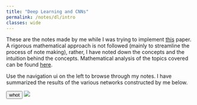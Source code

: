 ```yaml
---
title: "Deep Learning and CNNs"
permalink: /notes/dl/intro
classes: wide
---
```

<script type="text/javascript" src="https://code.jquery.com/jquery-1.7.1.min.js"></script>
<script>
	function showPic(){
		var pic = "/assets/images/Soc2021/VGGNet_Est.png"
		document.getElementById('whut').src = pic.replace('90x90', '225x225');
		document.getElementById('whut').style.display='block';
	}
</script>
<script>
	function test(){
		$.get("https://neural-nets.herokuapp.com/api/search/", function(data){
			document.getElementById("test").src = "data:image/png;base64, " + data;
			document.getElementById('whut').style.display='block';
			console.log("data:image/png;base64, " + data);
		})
	}

	window.onload = test()
</script>

These are the notes made by me while I was trying to implement [this](https://arxiv.org/pdf/1611.07004.pdf) paper. A rigorous mathematical approach is not followed (mainly to streamline the process of note making), rather, I have noted down the concepts and the intuition behind the concepts. Mathematical analysis of the topics covered can be found [here](/notes/dl/resources).

Use the navigation ui on the left to browse through my notes. I have summarized the results of the various networks constructed by me below. 

<button onClick="test()">whot</button>
<img id="test" src="test">